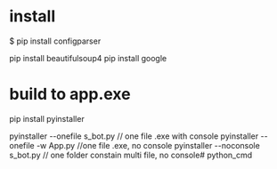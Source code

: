 # install
$ pip install configparser

pip install beautifulsoup4
pip install google

# build to app.exe
pip install pyinstaller

pyinstaller --onefile s_bot.py // one file .exe with console
pyinstaller --onefile -w App.py //one file .exe, no console
pyinstaller --noconsole s_bot.py // one folder constain multi file, no console# python_cmd

